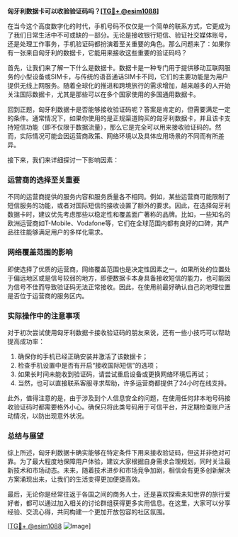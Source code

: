 **匈牙利数据卡可以收验验证码吗？[[TG💪+ @esim1088](https://t.me/s/esim1088)]**

在当今这个高度数字化的时代，手机号码不仅仅是一个简单的联系方式，它更成为了我们日常生活中不可或缺的一部分。无论是接收银行短信、验证社交媒体账号，还是处理工作事务，手机验证码都扮演着至关重要的角色。那么问题来了：如果你有一张来自匈牙利的数据卡，它能用来接收这些重要的验证码吗？

首先，让我们来了解一下什么是数据卡。数据卡是一种专门用于提供移动互联网服务的小型设备或SIM卡，与传统的语音通话SIM卡不同，它们的主要功能是为用户提供无线上网服务。随着全球化的推进和跨境旅行的需求增加，越来越多的人开始关注国际数据卡，尤其是那些可以在多个国家使用的多国通用数据卡。

回到正题，匈牙利数据卡是否能够接收验证码呢？答案是肯定的，但需要满足一定的条件。通常情况下，如果你使用的是正规渠道购买的匈牙利数据卡，并且该卡支持短信功能（即不仅限于数据流量），那么它是完全可以用来接收验证码的。然而，实际情况可能会因运营商政策、网络环境以及具体应用场景的不同而有所差异。

接下来，我们来详细探讨一下影响因素：

### **运营商的选择至关重要**
不同的运营商提供的服务内容和服务质量各不相同。例如，某些运营商可能限制了短信服务的功能，或者对国际短信的接收设置了额外的要求。因此，在选择匈牙利数据卡时，建议优先考虑那些以稳定性和覆盖面广著称的品牌。比如，一些知名的欧洲运营商如T-Mobile、Vodafone等，它们在全球范围内都有良好的口碑，其产品往往能够满足用户的多样化需求。

### **网络覆盖范围的影响**
即使选择了优质的运营商，网络覆盖范围也是决定性因素之一。如果所处的位置处于偏远地区或是信号较弱的地方，即便数据卡本身具备接收短信的能力，也可能因为信号不佳而导致验证码无法正常接收。因此，在使用前最好确认自己的地理位置是否位于运营商的服务区内。

### **实际操作中的注意事项**
对于初次尝试使用匈牙利数据卡接收验证码的朋友来说，还有一些小技巧可以帮助提高成功率：
1. 确保你的手机已经正确安装并激活了该数据卡；
2. 检查手机设置中是否有开启“接收国际短信”的选项；
3. 如果长时间未能收到验证码，请尝试重启设备或更换网络环境后再试；
4. 当然，也可以直接联系客服寻求帮助，许多运营商都提供了24小时在线支持。

此外，值得注意的是，由于涉及到个人信息安全的问题，在使用任何非本地号码接收验证码时都需要格外小心。确保只将此类号码用于可信平台，并定期检查账户活动情况，以防出现意外状况。

### **总结与展望**
综上所述，匈牙利数据卡确实能够在特定条件下用来接收验证码，但这并非绝对可靠。为了最大程度地保障用户体验，建议大家根据自身需求合理规划，同时关注最新技术和市场动态。未来，随着技术进步和市场竞争加剧，相信会有更多创新解决方案涌现出来，让我们的生活变得更加便捷高效。

最后，无论你是经常往返于各国之间的商务人士，还是喜欢探索未知世界的旅行爱好者，都可以通过加入相关的讨论群组获得更多实用信息。在这里，大家可以分享经验、交流心得，共同构建一个更加开放包容的社区氛围。

[[TG💪+ @esim1088](https://t.me/s/esim1088) ![Image](https://i.postimg.cc/4NQfJmqS/Snipaste-2025-05-13-00-14-12.png)]